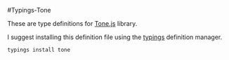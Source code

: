 #Typings-Tone

These are type definitions for [Tone.js](https://github.com/BlokDust/Tone.js) library.

I suggest installing this definition file using the [typings](https://github.com/typings/typings) definition manager.

`typings install tone`